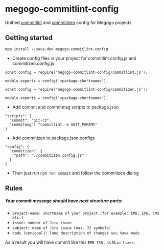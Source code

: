 # megogo-commitlint-config

Unified [commitlint](https://github.com/marionebl/commitlint) 
and [commitizen](https://github.com/commitizen/cz-cli) config for Megogo projects

## Getting started

```
npm install --save-dev megogo-commitlint-config
```

- Create config files in your project for commitlint.config.js and commitizen.config.js

```
const config = require('megogo-commitlint-config/commitlint.js');

module.exports = config('<package-shortname>');
```

```
const config = require('megogo-commitlint-config/commitizen.js');

module.exports = config('<package-shortname>');
```

- Add commit and commitmsg scripts to package.json

```
"scripts": {
  "commit": "git-cz",
  "commitmsg": "commitlint -e $GIT_PARAMS"
}
```

- Add commitizen to package.json configs

```
"config": {
  "commitizen": {
    "path": "./commitizen.config.js"
  }
}
```

- Then just run `npm run commit` and follow the commitizen dialog

## Rules

##### Your commit message should have next structure parts:

- `project-name: shortname of your project (for example: EMB, EPG, CMS etc.)`
- `issue: number of Jira issue`
- `subject: name of Jira issue (max. 72 symbols)`
- `body (optional): long description of changes you have made`

As a result you will have commit like this `EMB-755: UiSkin fixes.`
